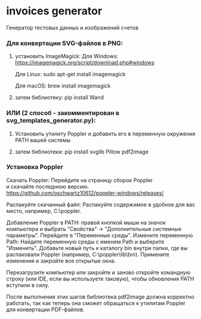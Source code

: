 # invoices generator
Генератор тестовых данных и изображений счетов

###  Для конвертации SVG-файлов в PNG:
1. установить ImageMagick:
Для Windows: https://imagemagick.org/script/download.php#windows

   Для Linux: sudo apt-get install imagemagick

   Для macOS: brew install imagemagick
2. затем библиотеку: pip install Wand

###  ИЛИ (2 способ - закомментирован в svg_templates_generator.py):
1. Установить утилиту Poppler и добавить его в переменную окружения PATH вашей системы

2. затем библиотеки: pip install svglib Pillow pdf2image


### Установка Poppler
Скачать Poppler: Перейдите на страницу сборок Poppler  
и скачайте последнюю версию.
https://github.com/oschwartz10612/poppler-windows/releases/

Распакуйте скачанный файл: Распакуйте содержимое в удобное для вас место, 
например, C:\poppler.

Добавление Poppler в PATH:
правой кнопкой мыши на значок компьютера и выбрать "Свойства" -> 
"Дополнительные системные параметры".
Перейдите в "Переменные среды".
Измените переменную Path:
Найдите переменную среды с именем Path и выберите "Изменить".
Добавьте новый путь к каталогу bin внутри папки, где вы распаковали Poppler 
(например, C:\poppler\lib\bin).
Примените изменения и закройте все открытые окна.

Перезагрузите компьютер или закройте и заново откройте командную строку 
(или IDE, если вы используете таковую), чтобы обновления PATH вступили в силу.

После выполнения этих шагов библиотека pdf2image должна корректно работать, 
так как теперь она сможет обращаться к утилитам Poppler для конвертации PDF-файлов.
